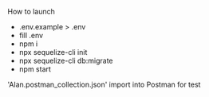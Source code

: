 How to launch
* .env.example > .env
* fill .env
* npm i
* npx sequelize-cli init
* npx sequelize-cli db:migrate
* npm start


'Alan.postman_collection.json' import into Postman for test